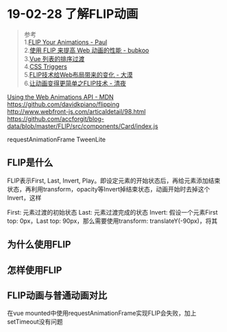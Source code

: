 # 19-02-28 了解FLIP动画

> 参考  
1.[FLIP Your Animations - Paul](https://aerotwist.com/blog/flip-your-animations/)  
2.[使用 FLIP 来提高 Web 动画的性能 - bubkoo](https://www.w3cplus.com/animation/high-performance-animations.html)  
3.[Vue 列表的排序过渡](https://cn.vuejs.org/v2/guide/transitions.html#%E5%88%97%E8%A1%A8%E7%9A%84%E6%8E%92%E5%BA%8F%E8%BF%87%E6%B8%A1)  
4.[CSS Triggers](https://csstriggers.com/)  
5.[FLIP技术给Web布局带来的变化 - 大漠](https://www.w3cplus.com/javascript/animating-layouts-with-the-flip-technique.html)  
6.[让动画变得更简单之FLIP技术 - 清夜](https://juejin.im/post/5c5258ffe51d45299a08e012)  

[Using the Web Animations API - MDN](https://developer.mozilla.org/en-US/docs/Web/API/Web_Animations_API/Using_the_Web_Animations_API)
https://github.com/davidkpiano/flipping  
http://www.webfront-js.com/articaldetail/98.html
https://github.com/accforgit/blog-data/blob/master/FLIP/src/components/Card/index.js

requestAnimationFrame
TweenLite

## FLIP是什么

FLIP表示First, Last, Invert, Play。即设定元素的开始状态后，再给元素添加结束状态，再利用transform，opacity等Invert掉结束状态，动画开始时去掉这个Invert，这样

First: 元素过渡的初始状态
Last: 元素过渡完成的状态
Invert: 假设一个元素First top: 0px，Last top: 90px，那么需要使用transform: translateY(-90px)，将其

## 为什么使用FLIP
## 怎样使用FLIP
## FLIP动画与普通动画对比


在vue mounted中使用requestAnimationFrame实现FLIP会失败，加上setTimeout没有问题
